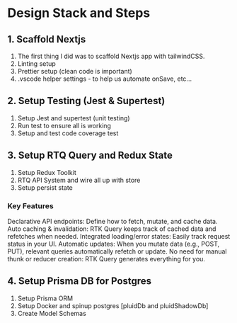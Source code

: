 # Design Stack and Steps

## 1. Scaffold Nextjs

1. The first thing I did was to scaffold Nextjs app with tailwindCSS.
2. Linting setup
3. Prettier setup (clean code is important)
4. .vscode helper settings - to help us automate onSave, etc...

## 2. Setup Testing (Jest & Supertest)

1. Setup Jest and supertest (unit testing)
2. Run test to ensure all is working
3. Setup and test code coverage test

## 3. Setup RTQ Query and Redux State

1. Setup Redux Toolkit
2. RTQ API System and wire all up with store
3. Setup persist state

### Key Features

Declarative API endpoints: Define how to fetch, mutate, and cache data.
Auto caching & invalidation: RTK Query keeps track of cached data and refetches when needed.
Integrated loading/error states: Easily track request status in your UI.
Automatic updates: When you mutate data (e.g., POST, PUT), relevant queries automatically refetch or update.
No need for manual thunk or reducer creation: RTK Query generates everything for you.

## 4. Setup Prisma DB for Postgres

1. Setup Prisma ORM
2. Setup Docker and spinup postgres [pluidDb and pluidShadowDb]
3. Create Model Schemas
